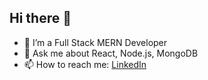 ## Hi there 👋
- 🔭 I’m a Full Stack MERN Developer
- 💬 Ask me about React, Node.js, MongoDB
- 📫 How to reach me: [LinkedIn](https://linkedin.com/in/Habibali)

<!--
**coder-ali-ba/coder-ali-ba** is a ✨ _special_ ✨ repository because its `README.md` (this file) appears on your GitHub profile.

Here are some ideas to get you started:

- 🔭 I’m currently working on ...
- 🌱 I’m currently learning ...
- 👯 I’m looking to collaborate on ...
- 🤔 I’m looking for help with ...
- 💬 Ask me about ...
- 📫 How to reach me: ...
- 😄 Pronouns: ...
- ⚡ Fun fact: ...
-->
